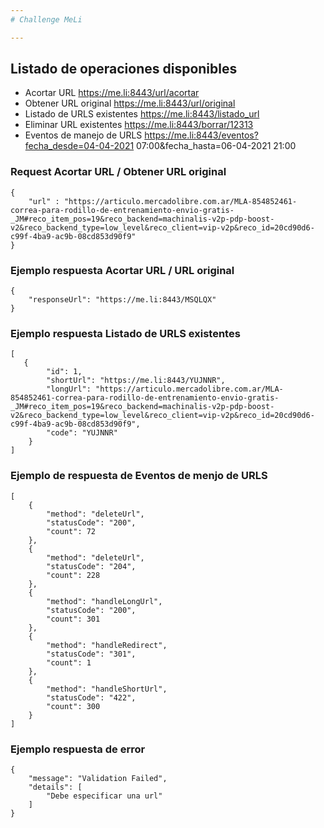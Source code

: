 ```yaml
---
# Challenge MeLi

---
```

## Listado de operaciones disponibles
+ Acortar URL
    https://me.li:8443/url/acortar
+ Obtener URL original
    https://me.li:8443/url/original
+ Listado de URLS existentes
    https://me.li:8443/listado_url
+ Eliminar URL existentes
    https://me.li:8443/borrar/12313
+ Eventos de manejo de URLS https://me.li:8443/eventos?fecha_desde=04-04-2021 07:00&fecha_hasta=06-04-2021 21:00
### Request Acortar URL / Obtener URL original
    {
        "url" : "https://articulo.mercadolibre.com.ar/MLA-854852461-correa-para-rodillo-de-entrenamiento-envio-gratis-_JM#reco_item_pos=19&reco_backend=machinalis-v2p-pdp-boost-v2&reco_backend_type=low_level&reco_client=vip-v2p&reco_id=20cd90d6-c99f-4ba9-ac9b-08cd853d90f9"
    }
### Ejemplo respuesta Acortar URL / URL original
    {
        "responseUrl": "https://me.li:8443/MSQLQX"
    }
### Ejemplo respuesta Listado de URLS existentes
    [
       {
            "id": 1,
            "shortUrl": "https://me.li:8443/YUJNNR",
            "longUrl": "https://articulo.mercadolibre.com.ar/MLA-854852461-correa-para-rodillo-de-entrenamiento-envio-gratis-_JM#reco_item_pos=19&reco_backend=machinalis-v2p-pdp-boost-v2&reco_backend_type=low_level&reco_client=vip-v2p&reco_id=20cd90d6-c99f-4ba9-ac9b-08cd853d90f9",
            "code": "YUJNNR"
        }
    ]
### Ejemplo de respuesta de Eventos de menjo de URLS
    [
        {
            "method": "deleteUrl",
            "statusCode": "200",
            "count": 72
        },
        {
            "method": "deleteUrl",
            "statusCode": "204",
            "count": 228
        },
        {
            "method": "handleLongUrl",
            "statusCode": "200",
            "count": 301
        },
        {
            "method": "handleRedirect",
            "statusCode": "301",
            "count": 1
        },
        {
            "method": "handleShortUrl",
            "statusCode": "422",
            "count": 300
        }
    ]
### Ejemplo respuesta de error
    {
        "message": "Validation Failed",
        "details": [
            "Debe especificar una url"
        ]
    }